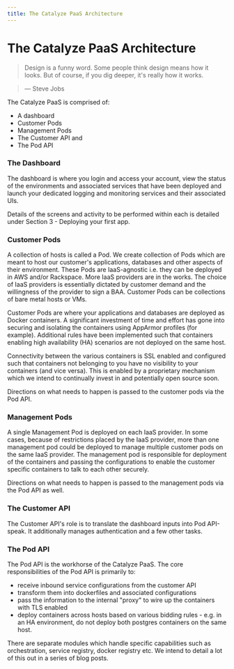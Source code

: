 ```yaml
---
title: The Catalyze PaaS Architecture
---
```


# The Catalyze PaaS Architecture

> Design is a funny word. Some people think design means how it looks. But of course, if you dig deeper, it's really how it works.

> — Steve Jobs


The Catalyze PaaS is comprised of:

* A dashboard
* Customer Pods
* Management Pods
* The Customer API and
* The Pod API

### The Dashboard
The dashboard is where you login and access your account, view the status of the environments and associated services that have been deployed and launch your dedicated logging and monitoring services and their associated UIs.

Details of the screens and activity to be performed within each is detailed under Section 3 - Deploying your first app.

### Customer Pods
A collection of hosts is called a Pod. We create collection of Pods which are meant to host our customer's applications, databases and other aspects of their environment. These Pods are IaaS-agnostic i.e. they can be deployed in AWS and/or Rackspace. More IaaS providers are in the works. The choice of IaaS providers is essentially dictated by customer demand and the willingness of the provider to sign a BAA. Customer Pods can be collections of bare metal hosts or VMs.

Customer Pods are where your applications and databases are deployed as Docker containers. A significant investment of time and effort has gone into securing and isolating the containers using AppArmor profiles (for example). Additional rules have been implemented such that containers enabling high availability (HA) scenarios are not deployed on the same host.

Connectivity between the various containers is SSL enabled and configured such that containers not belonging to you have no visibility to your containers (and vice versa). This is enabled by a proprietary mechanism which we intend to continually invest in and potentially open source soon.

Directions on what needs to happen is passed to the customer pods via the Pod API.

### Management Pods
A single Management Pod is deployed on each IaaS provider. In some cases, because of restrictions placed by the IaaS provider, more than one management pod could be deployed to manage multiple customer pods on the same IaaS provider. The management pod is responsible for deployment of the containers and passing the configurations to enable the customer specific containers to talk to each other securely.

Directions on what needs to happen is passed to the management pods via the Pod API as well.

### The Customer API
The Customer API's role is to translate the dashboard inputs into Pod API-speak. It additionally manages authentication and a few other tasks.

### The Pod API
The Pod API is the workhorse of the Catalyze PaaS. The core responsibilities of the Pod API is primarily to:
* receive inbound service configurations from the customer API
* transform them into dockerfiles and associated configurations
* pass the information to the internal "proxy" to wire up the containers with TLS enabled
* deploy containers across hosts based on various bidding rules - e.g. in an HA environment, do not deploy both postgres containers on the same host.

There are separate modules which handle specific capabilities such as orchestration, service registry, docker registry etc. We intend to detail a lot of this out in a series of blog posts.

